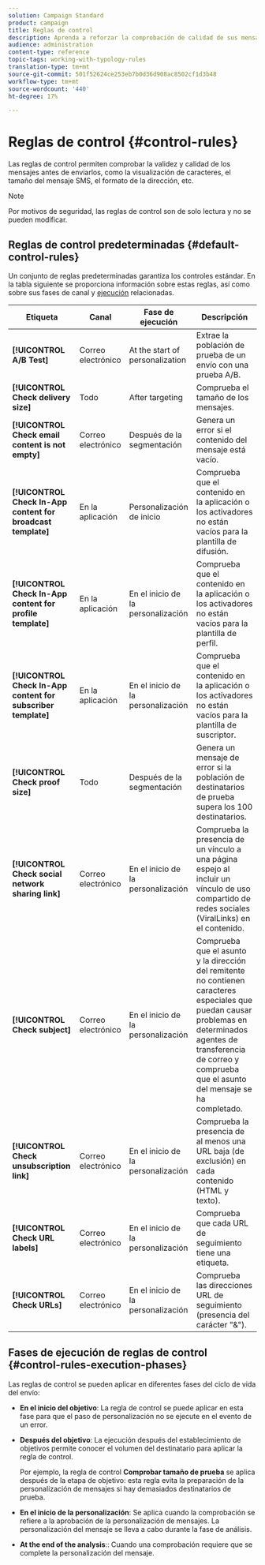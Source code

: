 ```yaml
---
solution: Campaign Standard
product: campaign
title: Reglas de control
description: Aprenda a reforzar la comprobación de calidad de sus mensajes con reglas de control.
audience: administration
content-type: reference
topic-tags: working-with-typology-rules
translation-type: tm+mt
source-git-commit: 501f52624ce253eb7b0d36d908ac8502cf1d3b48
workflow-type: tm+mt
source-wordcount: '440'
ht-degree: 17%

---
```



# Reglas de control {#control-rules}

Las reglas de control permiten comprobar la validez y calidad de los mensajes antes de enviarlos, como la visualización de caracteres, el tamaño del mensaje SMS, el formato de la dirección, etc.

>[!NOTE]
>
>Por motivos de seguridad, las reglas de control son de solo lectura y no se pueden modificar.

## Reglas de control predeterminadas {#default-control-rules}

Un conjunto de reglas predeterminadas garantiza los controles estándar. En la tabla siguiente se proporciona información sobre estas reglas, así como sobre sus fases de canal y [ejecución](#control-rules-execution-phases) relacionadas.

| Etiqueta | Canal | Fase de ejecución | Descripción |
---------|----------|---------|---------
| **[!UICONTROL A/B Test]** | Correo electrónico | At the start of personalization | Extrae la población de prueba de un envío con una prueba A/B. |
| **[!UICONTROL Check delivery size]** | Todo | After targeting | Comprueba el tamaño de los mensajes. |
| **[!UICONTROL Check email content is not empty]** | Correo electrónico | Después de la segmentación | Genera un error si el contenido del mensaje está vacío. |
| **[!UICONTROL Check In-App content for broadcast template]** | En la aplicación | Personalización de inicio | Comprueba que el contenido en la aplicación o los activadores no están vacíos para la plantilla de difusión. |
| **[!UICONTROL Check In-App content for profile template]** | En la aplicación | En el inicio de la personalización | Comprueba que el contenido en la aplicación o los activadores no están vacíos para la plantilla de perfil. |
| **[!UICONTROL Check In-App content for subscriber template]** | En la aplicación | En el inicio de la personalización | Comprueba que el contenido en la aplicación o los activadores no están vacíos para la plantilla de suscriptor. |
| **[!UICONTROL Check proof size]** | Todo | Después de la segmentación | Genera un mensaje de error si la población de destinatarios de prueba supera los 100 destinatarios. |
| **[!UICONTROL Check social network sharing link]** | Correo electrónico | En el inicio de la personalización | Comprueba la presencia de un vínculo a una página espejo al incluir un vínculo de uso compartido de redes sociales (ViralLinks) en el contenido. |
| **[!UICONTROL Check subject]** | Correo electrónico | En el inicio de la personalización | Comprueba que el asunto y la dirección del remitente no contienen caracteres especiales que puedan causar problemas en determinados agentes de transferencia de correo y comprueba que el asunto del mensaje se ha completado. |
| **[!UICONTROL Check unsubscription link]** | Correo electrónico | En el inicio de la personalización | Comprueba la presencia de al menos una URL baja (de exclusión) en cada contenido (HTML y texto). |
| **[!UICONTROL Check URL labels]** | Correo electrónico | En el inicio de la personalización | Comprueba que cada URL de seguimiento tiene una etiqueta. |
| **[!UICONTROL Check URLs]** | Correo electrónico | En el inicio de la personalización | Comprueba las direcciones URL de seguimiento (presencia del carácter &quot;&amp;&quot;). |

## Fases de ejecución de reglas de control {#control-rules-execution-phases}

Las reglas de control se pueden aplicar en diferentes fases del ciclo de vida del envío:

* **En el inicio del objetivo**: La regla de control se puede aplicar en esta fase para que el paso de personalización no se ejecute en el evento de un error.

* **Después del objetivo**: La ejecución después del establecimiento de objetivos permite conocer el volumen del destinatario para aplicar la regla de control.

   Por ejemplo, la regla de control **Comprobar tamaño de prueba** se aplica después de la etapa de objetivo: esta regla evita la preparación de la personalización de mensajes si hay demasiados destinatarios de prueba.

* **En el inicio de la personalización**: Se aplica cuando la comprobación se refiere a la aprobación de la personalización de mensajes. La personalización del mensaje se lleva a cabo durante la fase de análisis.

* **At the end of the analysis**:: Cuando una comprobación requiere que se complete la personalización del mensaje.
